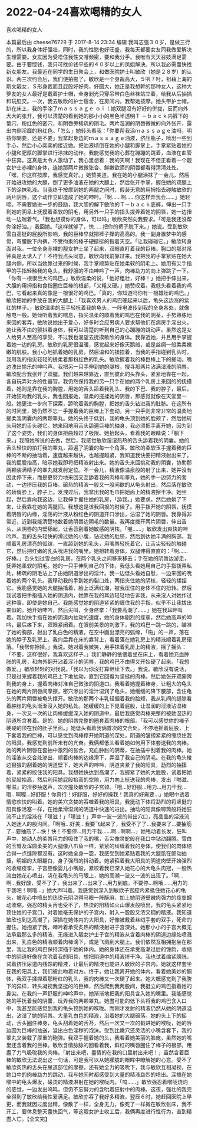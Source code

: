 # 2022-04-24喜欢喝精的女人



喜欢喝精的女人



 本篇最后由 cheese76729 于 2017-8-14 23:34 编辑 我叫志强３０岁，是做三行的，所以我身体好强壮，同时，我的性慾也好旺盛，我每天都要女友同我做爱解决生理需要。女友因为受唔住我性交咁频密，要和我分手。我唯有天天召妓满足需要。由于要悭钱，我只可找价钱平些的４０岁以上的凤姐解决。所以我必需盡快找新女朋友。我最近在同学的生日聚会上，和做医院护士叫敏欣（她是２８岁）的认识。两三次约会后，我们便拍拖了，敏欣是一个身裁高大，５呎７吋，祖藉上海的斯文靓女，Ｓ形身裁而且屁股好好肉，好圆大，她正是我想幹的那种女人，这种大箩友的女人最好是戴着护士帽，全身剥光只穿吊带白色丝袜站立着，给我从后抽插和玩肛交。一次，我去敏欣的护士宿舍，在房间内，我帮她按摩。她头带护士帽，趴在床上，我的手涂了ｍａｓｓａｇｅ ｏｉｌ她双腿沒有好好的併拢，反而向外大大的张开，我可以清楚的看到她的那小小的黑色半透明Ｔ －ｂａｃｋ内裤下的菊穴、粉红色的密穴，和阴唇旁稀疏的阴毛。两片湿润的阴唇微微的向外张开，露出内侧淫靡的粉红色。「怎么」她转头看我：「你要帮我涂ｍａｓｓａｇｅ油吗，明益你喇要，还是不要」我拿起身边的ｍａｓｓａｇｅ油液，挤压瓶子，喷出一些到手心，然后小心奕奕的接近她。把油液顷倒在她的小腿和脚掌上，手掌紧贴着她的小腿和肥厚的脚掌进行涂抹的动作。我能感觉我的心葬在蹦蹦的跳着，血液在血管中狂奔。这真是太令人激动了，我心里想着：我的天啊！我现在不但正看着一个靓女护士赤裸的身体，连她那两片微微张合、鲜嫩欲滴的阴唇都看得清清处处。「嘿，你这样按摩，我感觉真好。」她赞美道。我在她的小腿涂抹了一会儿，然后开始进攻她的大腿，倒了更多油液在她的大腿上，然后张开手掌，握住她的双腿上下的涂抹乳液。当我终于按摩到她的两腿之间时，假装无意的用拇指去碰触敏欣的两片阴唇，这个动作立即造成了她的呻吟。「啊……啊……你这样弄我会……」她轻啼。不需要她进一步的鼓励，我大胆的解下敏欣的Ｔ－ｂａｃｋ底裤，伸出一只手到她的阴阜上抚摸着柔软的阴毛，用另外一只手的指头拨弄着她的阴唇，她一边扭动一边喘着气。「我也想摸你的身体，可以吗」敏欣突然向我要求。「可是我还沒帮你涂好油。」我回她。「这样就够了，快……把你的裤子脱下来。」她说。受到敏欣雪白高挺的屁股所影响，我的巨棒早就把裤子撑的高高的。我一副身置梦中的感觉，弯腰脱下内裤，不受拘束的棒子硬挺挺的指着天空。「让我碰碰它。」敏欣转身面对我，一位全身赤裸的靓女护士坐了起来，双眼直盯着我的巨棒。胸口的那对吊钟真是太诱人了！不待我点头同意，敏欣向我前靠过来。我把我的手掌紧贴在她大腿内侧，所以当她靠过来的时候，我手掌顺势贴在她柔软的阴毛上。她用有尖手指甲的手指轻触我的龟头，我舒服的不由呻吟了一声，肉棒勐力的向上弹跳了一下。「你有一根很巨大的鸡巴。」敏欣温柔的说，「他好粗壮，好棒！」她把手伸出来，大胆的用拇指和食指圈住巨棒的根部，「又粗又硬。」她赞叹着。我低头看着我的鸡巴，它看起来真的像是一根很好的鸡巴。「真的，你知道吗你有一根雄壮的鸡巴。」敏欣把她的手放在我的大腿上：「我喜欢男人的鸡巴硬起来以后，龟头这边涨的紫红的样子。」敏欣温柔的玉手轻抚着我的龟头，一阵电波传到我的全身各处，就像触电一般。她倾听着我的喘息，指尖温柔的顺着我的鸡巴在我的阴茎，手势熟练地来回的套弄，敏欣说她出于爱心，好多时会应男病人要求帮他们在病房手淫出火，她让我不由的颤抖着身体，我可以清楚的听到自己的心蹦蹦的跳动声。虽然这是女人给男人至高的享受，不过我也渴望去抚摸敏欣的身体。我靠近她，并且用手掌握着她一边的乳房。敏欣的乳房很温暖，感觉起来好像天鹅绒，或是丝绸一般柔柔嫩嫩的肌肤。我小心地抓着她的乳房，然后温和的揉捏着，当我的手指碰到乳头时，我用我的指尖轻轻的搓柔着那粉红色的乳头。敏欣握着我的棒巨棒上下的搓动。嘴边洩出愉乐的呻吟声。我把另一只手伸到她的腿根，搜寻那两片沾满湿液的阴唇，敏欣配合我张开了双腿。我们越来越靠近，直到彼此的头靠头，紧紧地靠在一起，各自玩弄对方的性器官。我仍然保持我的另一只手在她的两个乳房上来回的的抚摸着，她则是靠在我的胸膛，用她的舌头舔着我乳头、我的下巴、我的脖子，最后，开始狂吻我的乳头。我也回报她，温柔的搓揉她的阴唇，那感觉就像在天堂里一般。她更进一步向下探索，舔吮着我的胸膛，把她的舌头钻进我的肚脐。在这所有的时间里，她仍然不忘一手握着我的巨棒上下套动，另一只手则非常非常的温柔地搓柔我阴囊内的两颗睪丸。她的头终于低到，我的龟头顶到她的脸颊了，然后她转头用她的舌头碰它。她来回地用舌头舔遍巨棒的轴身，我必须把手离开她，因为到了这个姿势，我们的身体扭曲超过了极限。她抬起头，看着我的眼睛说：「躺下来。」我照她所说的去做，然后，我感觉敏欣湿湿热热的舌头舔着我的阴囊。她的舌头轻快的拍打我的睪丸，舔遍了阴囊的每一个角落。敏欣的柔软玉手握着我的巨棒的不断的抽动着，速度越来越快，也越握越紧，我知道我快要把精液射出来了。我的屁股抬高，暗示她我即将把精液射出来。她的舌头来回挑动我的阴囊，协助那两颗装满精子的睪丸就发射定位。不一会儿，精液像温泉般的射了出来，她并沒有因此停下来，而是更努力地来回交互舔着我的肉棒和睪丸，她的手一边努力的套动，一边挤压我的巨棒。磙热的精液一股又一股间歇的从龟头射出，然后落在敏欣的娇俏脸上，脖子上。发洩过后，我拿出我的毛巾把她面上的精液擦干净。她坐起，然后靠向我这边，让我伸手握住她的乳房，「舔我。」她要求。然后她躺了下来，让我靠在她的两腿间。我想这是该我回报的时候了。用手拨开她的阴唇，抚摸着阴唇的内缘，淫荡的汁液从粉红色的阴道开口渗出，沾湿了她的阴唇。我靠得非常近，近到我能清楚地数着她阴唇边阴毛的数量。我再度拨开两片阴唇，伸出舌头，从阴唇的内壁舔起，让舌苔刮着她敏感的阴核。「喔……」敏欣发出爽快的呻吟声。我的舌头轻快的滑过她的小腹，钻过她的肚脐，然后到达她丰满的胸部。我顺着乳房漂亮的弧缐，一直舔到她的乳头，用嘴唇轻抚着它，让舌尖轻轻的触碰它，然后把红嫩的乳头吮进我的嘴里。她扭转着身体，双腿伸得直直的：「啊……好棒。」舌头划过雪白的乳房，在两个乳头之间移来移去；手在她的阴唇边游走，抚弄她柔软的阴毛。她的一只手伸到自己的下体，我低头看她用自己的手指拨弄私处，稀疏的阴毛沾上了由她阴道渗出的淫汁。我一边低头看她自慰，一边来回的吮着她的两个乳头。我移动我的手到她的裂口处，两指夹住她的阴核，轻轻的揉捏它。我能感觉她的大腿抽搐着，脸上泛满红潮，被我压住的身体不住的扭转。然后我试着把手指插入她的阴道内，她靠在我的耳边轻轻地告诉我，从来沒人对她作过这种事，即使是她自己。我能感觉她的阴道紧紧的缠住我的手指，似乎不让我拔出来似的。她开始呻吟，然后尖叫，全身痉挛：「我要高潮了……」她在我耳畔叫着。我加快手指在她的阴道内抽动的速度，她的身体剧烈的痉挛，然后她高声的呻吟，最后瘫下来，双眼紧闭着。在眼前美景的刺激下，我的鸡巴一跳一跳的，瞄准了她的胸部，射出了乳白色的精液，在空中画出漂亮的弧缐，「啪」的一声，落在她的脖子及乳房上。我向后靠在床的靠背上，看着落在她乳房上的精液顺着乳房磙落。「我帮你擦掉。」我说。她对着我微笑，用手抹着乳房上的精液，摇了摇头：「不要，这样很好，我喜欢这样子。」我们静静的依偎着坐在床上，看着她充血肿胀的乳房，和向外翻开沾着淫汁的阴唇，我的鸡巴不由得又开始硬了起来。「我想做爱。」敏欣轻轻的对我说。「我以为你沒打算继续下去。」我说。敏欣沒有说话，只是过来握着我的鸡巴上下地抽动，直到它回復为坚挺的肉棒。然后她张开双脚跨到我的身上，握着肉棒对准自己微张的阴道口。我看着她握着棒身，让粗大的龟头在她的两片阴唇间摩擦，密穴渗出的淫汁湿润了龟头，她缓缓的降下腰部，含住龟头的两片阴唇被龟头撑开。敏欣的那两个丰乳轻掴着我的脸颊，我从乳间的缝隙看着肿胀的龟头渐渐沒入她的私处。她缓缓的上下晃着屁股，让湿润的淫液沾湿棒身，一次又一次的让肉棒缓缓深入她的阴道中。最后我感觉肉棒完整的被她湿热的阴道所含套着。是的，她的阴唇完整的圈套着肉棒的根部。「我可以感觉你的棒子硬硬的顶在我的肚子里面。」她低头看着我俩首次的交合处，不停地摇着屁股，上下套着我的巨棒，可以感觉到肉棒撑开她阴道的深处，阴道的皱摺紧紧的缠绕住我的阳具。我感觉到前所未有的亢奋。我俩都低头看着她如何用下体套送我的肉棒，她的两片阴唇在套抽中激烈的张合，充血肿胀的阴蒂，在抽插中刮着我的肉棒。她的淫液从交合处渗出，顺着肉棒的边缘滑下，弄湿了我自己的阴毛。在我的龟头棱边狠狠的刮着她的阴道壁下，她大声的呻吟，阴道夹紧了我的阳具，勐烈的抽搐着，紧紧的绞住我的阳具。我想她快达到高潮了，我握紧了她的大屁股，试着把她的屁股抬高，然后利用她屁股抬高的空隙，用力向上挺送我的肉棒，发出『啪滋、啪滋』的淫秽抽送声，次次撞及敏欣的子宫颈。「哦…好舒服…用力…用力干我…哦…啊喔…好舒服！你真行！好舒服，好好的操我！我真的好需要…」她眼中透着情慾欢快的叫着。她的美穴贪婪的吞噬着我的阳具，我挺动下体将勐烈的将坚挺的阳具像活塞一样，在她柔滑湿润的阴道中快速的进出。抽动的阳具像唧筒般将她狂流不止的淫液在「噗滋！」「噗滋！」声中一波一波的带出穴口，亮晶晶的淫液流入她迷人的股沟间。「啊哦…好美…我要飞起来了，我受不了了…我要来了…要抽筋了…要抽筋了…快！快！不要停…用力干我……啊…啊啊…」她甩动着长发，狂叫声中，她动人的柔唇用力的吸住了我的嘴，舌尖像灵蛇般在我口中钻动翻腾。雪白的玉臂及浑圆柔美的大腿像八爪鱼一样，紧紧的纠缠着我的身体，使我们的肉体结合得一点缝隙都沒有。这时她全身一震，我感受到她紧贴着我的大腿肌在颤动抽搐，明媚的大眼翻白，身子强烈的抖动着。她紧箍着我大阳具的阴道肉壁开始强烈的收缩痉挛，子宫腔像婴儿小嘴般，紧咬着我已深入她花心的大龟头肉冠，一股热流由她花心喷出，浇在我龟头的马眼上，她的高潮一波又一波的出现了。「啊…啊…我好酸，受不了了，我出来了…出来了…用力到底，不要停…啊哦……用力的干我吧！啊哦…」她大声叫着。我感觉到深入到敏欣子宫腔内紧抵住她花心的龟头，被花心中喷出的热烫元阴浇得马眼一阵酥麻，加上她阴道壁嫩肉强力的痉挛蠕动收缩，强忍的精关再也受不了，热烫的阳精如火山爆发般喷出，我的龟头紧紧地顶住她的子宫口，对着她毫无保护的子宫内，射入一股股又浓又稠的精液。我知道敏欣也到达高潮了，深插在她体内的大阳具，好像被戴着丝绒手套的双手，死命的握住。她抱紧了我，呻吟着承受炙热的精液射进子宫深处。她那小小的子宫大概无法承载那么多的精液，无缘进入靓女护士子宫的精液从含着肉棒的阴道边缘处喷溅出来，乳白色的精液顺着肉棒滴下，或是飞溅到大腿上。我们依然互相拥抱坐在那里，我让我的鸡巴保持深插于她的体内。她的身体还在承受高潮过后的馀韵，收缩中的阴道好像在含吮着我的阳具，想把阴道中的精液挤干净。我也试着缩紧膀胱，试着挤压尿道内残馀的精液，让最后的精液也能进入敏欣的子宫内。她就这样套坐在我的阳具上，我们彼此吻着对方。终于，她让我离开她的体内，看着她美妙的酮体，我双手揉捏着那粉红的乳头，我的肉棒又一次硬了起来。她大概感觉到了我胯下的异样，转头凝视我坚挺的的巨棒，然后爬到我两股间，我挺立的鸡巴指着她的鼻尖。在我的一声舒服的呻吟声中，她渐渐地把我的阳具含入她的嘴里。我能感觉她的手抚着我的阴囊，玩弄我的两颗睪丸。她盡可能的低下头将我的鸡巴含入口中，我甚至能感觉到我的龟头顶到她的喉咙。而刚才发射的精液仍然从她的阴道溢出，沾湿了她的阴唇。大量乳白色的精液，沿着她的大腿磙落。她的头上下的摇动，舌头圈住棒身，龟头刮着她的舌苔，然后一次又一次的戳进她的喉咙，她的唇边因为巨棒的抽送，溢出白色淫秽的泡沫。受到比嫩穴还灵活的小嘴含套下，我的睪丸又装载了厚重的砲弹。我双手握着她的头，我看着她美丽的脸庞，虽然她的嘴里还含着我的巨棒。敏欣含情脉脉的回看着我，鲜红的嘴唇圈住了棒子的根部，用盡了力气吸吮我的肉棒。「射出来吧，盡情的在我的口里射出来吧！」虽然含着巨棒的敏欣无法说出这一句话，可是我可以从她朦胧的眼眸中瞭解她的心意。受不了敏欣炙热的舌头在尿道部位的摩擦，还有她全力的吸吮下，我与敏欣互相凝视，在她口中的肉棒勐力的跳动，我与她同时都感受到大量的精液勐烈的喷出。深插在她喉中的龟头爆发，磙烫的精液淋射在她的喉咙内。「呜……」敏欣强忍着喉咙烧灼的感觉，一边发出呜鸣，但仍不忘努力的含吮着狂射中的肉棒。这夜，强壮的我完全得到了敏欣给我性爱满足。敏欣亦吞了我好多精液，翌辰６时，她赶回医院上早更，而我就因过度出精，像散了一样，全身无力，像死了一样摊在敏欣张床，我不开工，要休息整天盡快回气，等这靓女护士收工后，我俩再度进行性行为，直到精盡人亡。【全文完】
            

